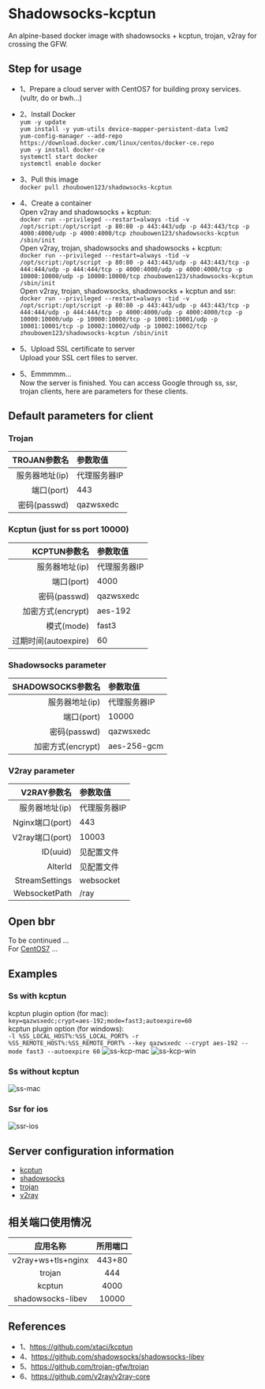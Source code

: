 # Shadowsocks-kcptun
An alpine-based docker image with shadowsocks + kcptun, trojan, v2ray for crossing the GFW.

## Step for usage
- 1、Prepare a cloud server with CentOS7 for building proxy services.(vultr, do or bwh...)
- 2、Install Docker<br>
  `yum -y update`<br>
  `yum install -y yum-utils device-mapper-persistent-data lvm2`<br>
  `yum-config-manager --add-repo https://download.docker.com/linux/centos/docker-ce.repo`<br>
  `yum -y install docker-ce`<br>
  `systemctl start docker`<br>
  `systemctl enable docker`<br>
- 3、Pull this image<br>
   `docker pull zhoubowen123/shadowsocks-kcptun`
- 4、Create a container<br>
  Open v2ray and shadowsocks + kcptun:<br>
  `docker run --privileged --restart=always -tid -v /opt/script:/opt/script -p 80:80 -p 443:443/udp -p 443:443/tcp -p 4000:4000/udp -p 4000:4000/tcp zhoubowen123/shadowsocks-kcptun /sbin/init`<br>
  Open v2ray, trojan, shadowsocks and shadowsocks + kcptun:<br>
  `docker run --privileged --restart=always -tid -v /opt/script:/opt/script -p 80:80 -p 443:443/udp -p 443:443/tcp -p 444:444/udp -p 444:444/tcp -p 4000:4000/udp -p 4000:4000/tcp -p 10000:10000/udp -p 10000:10000/tcp zhoubowen123/shadowsocks-kcptun /sbin/init`<br>
  Open v2ray, trojan, shadowsocks, shadowsocks + kcptun and ssr:<br>
  `docker run --privileged --restart=always -tid -v /opt/script:/opt/script -p 80:80 -p 443:443/udp -p 443:443/tcp -p 444:444/udp -p 444:444/tcp -p 4000:4000/udp -p 4000:4000/tcp -p 10000:10000/udp -p 10000:10000/tcp -p 10001:10001/udp -p 10001:10001/tcp -p 10002:10002/udp -p 10002:10002/tcp zhoubowen123/shadowsocks-kcptun /sbin/init`<br>
- 5、Upload SSL certificate to server<br>
  Upload your SSL cert files to server.
  
  
- 5、Emmmmm...<br>
  Now the server is finished. You can access Google through ss, ssr, trojan clients, here are parameters for these clients.

## Default parameters for client
### Trojan
TROJAN参数名 | 参数取值
-: | :-
服务器地址(ip) | 代理服务器IP
端口(port) | 443
密码(passwd) | qazwsxedc

### Kcptun (just for ss port 10000)
KCPTUN参数名 | 参数取值
-: | :-
服务器地址(ip) | 代理服务器IP
端口(port) | 4000
密码(passwd) | qazwsxedc
加密方式(encrypt) | aes-192
模式(mode) | fast3
过期时间(autoexpire) | 60

### Shadowsocks parameter
SHADOWSOCKS参数名 | 参数取值
-: | :-
服务器地址(ip) | 代理服务器IP
端口(port) | 10000
密码(passwd) | qazwsxedc
加密方式(encrypt) | aes-256-gcm

### V2ray parameter
V2RAY参数名 | 参数取值
-: | :-
服务器地址(ip) | 代理服务器IP
Nginx端口(port) | 443
V2ray端口(port) | 10003
ID(uuid) | 见配置文件
AlterId | 见配置文件
StreamSettings | websocket
WebsocketPath | /ray

## Open bbr
 To be continued ... <br>
 For [CentOS7](https://www.vultr.com/docs/how-to-deploy-google-bbr-on-centos-7) ...

## Examples

### Ss with kcptun
  kcptun plugin option (for mac):<br>
  `key=qazwsxedc;crypt=aes-192;mode=fast3;autoexpire=60`<br>
  kcptun plugin option (for windows):<br>
  `-l %SS_LOCAL_HOST%:%SS_LOCAL_PORT% -r %SS_REMOTE_HOST%:%SS_REMOTE_PORT% --key qazwsxedc --crypt aes-192 --mode fast3 --autoexpire 60`
![ss-kcp-mac](https://raw.githubusercontent.com/zhoubowen-sky/shadowsocks-kcptun/master/doc/ss-kcp-mac.png)
![ss-kcp-win](https://raw.githubusercontent.com/zhoubowen-sky/shadowsocks-kcptun/master/doc/ss-kcp-win.png)

### Ss without kcptun
![ss-mac](https://raw.githubusercontent.com/zhoubowen-sky/shadowsocks-kcptun/master/doc/ss-mac.png)

### Ssr for ios
![ssr-ios](https://raw.githubusercontent.com/zhoubowen-sky/shadowsocks-kcptun/master/doc/ssr-ios.png)

## Server configuration information
- [kcptun](https://github.com/zhoubowen-sky/shadowsocks-kcptun/blob/master/script/kcptun.json)
- [shadowsocks](https://github.com/zhoubowen-sky/shadowsocks-kcptun/blob/master/script/shadowsocks.json)
- [trojan](https://github.com/zhoubowen-sky/shadowsocks-kcptun/blob/master/script/trojan_server.json)
- [v2ray](https://github.com/zhoubowen-sky/shadowsocks-kcptun/blob/master/script/v2ray_server.json)

## 相关端口使用情况

应用名称 | 所用端口
:-: | :-:
v2ray+ws+tls+nginx | 443+80
trojan | 444
kcptun | 4000
shadowsocks-libev | 10000

## References
- 1、https://github.com/xtaci/kcptun
- 4、https://github.com/shadowsocks/shadowsocks-libev
- 5、https://github.com/trojan-gfw/trojan
- 6、https://github.com/v2ray/v2ray-core
